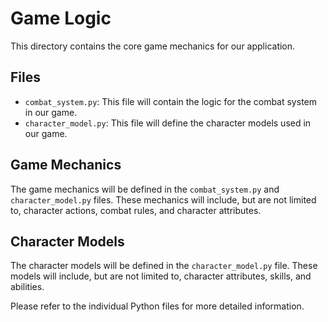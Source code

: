 # Game Logic

This directory contains the core game mechanics for our application. 

## Files

- `combat_system.py`: This file will contain the logic for the combat system in our game.
- `character_model.py`: This file will define the character models used in our game.

## Game Mechanics

The game mechanics will be defined in the `combat_system.py` and `character_model.py` files. These mechanics will include, but are not limited to, character actions, combat rules, and character attributes.

## Character Models

The character models will be defined in the `character_model.py` file. These models will include, but are not limited to, character attributes, skills, and abilities.

Please refer to the individual Python files for more detailed information.